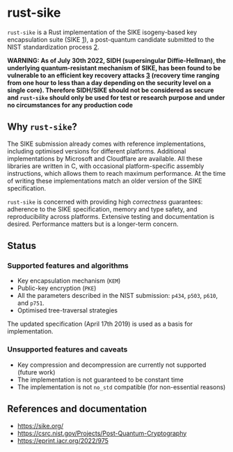 # rust-sike

`rust-sike` is a Rust implementation of the SIKE isogeny-based key encapsulation suite (SIKE [1]), a post-quantum candidate submitted to the NIST standardization process [2].

**WARNING: As of July 30th 2022, SIDH (supersingular Diffie-Hellman), the underlying quantum-resistant mechanism of SIKE, has been found to be vulnerable to an efficient key recovery attacks [3] (recovery time ranging from one hour to less than a day depending on the security level on a single core). Therefore SIDH/SIKE should not be considered as secure and `rust-sike` should only be used for test or research purpose and under no circumstances for any production code**

## Why `rust-sike`?

The SIKE submission already comes with reference implementations, including optimised versions for different platforms. Additional implementations by Microsoft and Cloudflare are available. All these libraries are written in C, with occasional platform-specific assembly instructions, which allows them to reach maximum performance. At the time of writing these implementations match an older version of the SIKE specification.

`rust-sike` is concerned with providing high *correctness* guarantees: adherence to the SIKE specification, memory and type safety, and reproducibility across platforms. Extensive testing and documentation is desired. Performance matters but is a longer-term concern.

## Status

### Supported features and algorithms

* Key encapsulation mechanism (`KEM`)
* Public-key encryption (`PKE`)
* All the parameters described in the NIST submission: `p434`, `p503`, `p610`, and `p751`.
* Optimised tree-traversal strategies

The updated specification (April 17th 2019) is used as a basis for implementation.

### Unsupported features and caveats

* Key compression and decompression are currently not supported (future work)
* The implementation is not guaranteed to be constant time
* The implementation is not `no_std` compatible (for non-essential reasons)

## References and documentation

* <https://sike.org/>
* <https://csrc.nist.gov/Projects/Post-Quantum-Cryptography>
* <https://eprint.iacr.org/2022/975>

[1]: https://sike.org/
[2]: https://csrc.nist.gov/Projects/Post-Quantum-Cryptography
[3]: https://eprint.iacr.org/2022/975

